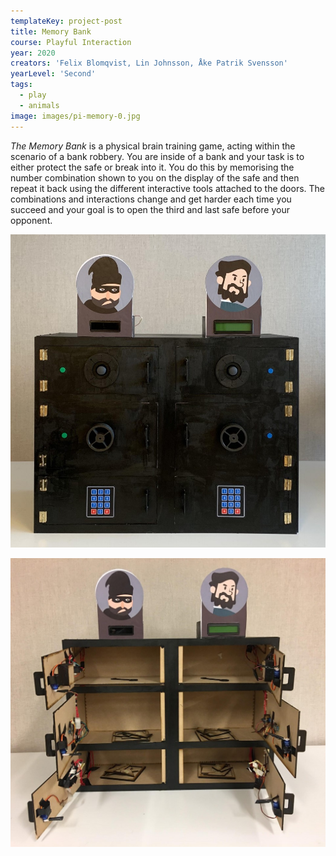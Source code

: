 ```yaml
---
templateKey: project-post
title: Memory Bank
course: Playful Interaction
year: 2020
creators: 'Felix Blomqvist, Lin Johnsson, Åke Patrik Svensson'
yearLevel: 'Second'
tags:
  - play
  - animals
image: images/pi-memory-0.jpg
---
```


_The Memory Bank_ is a physical brain training game, acting within the scenario of a bank robbery. You are inside of a bank and your task is to either protect the safe or break into it. You do this by memorising the number combination shown to you on the display of the safe and then repeat it back using the different interactive tools attached to the doors. The combinations and interactions change and get harder each time you succeed and your goal is to open the third and last safe before your opponent. 

<MauVideo id="0_kvcgixi9" />

![](images/pi-memory-1.jpg)

![](images/pi-memory-2.jpg)
